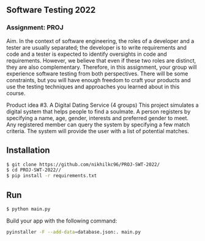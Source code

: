 ## Software Testing 2022
### Assignment: PROJ

Aim. In the context of software engineering, the roles of a developer and a tester are usually
separated; the developer is to write requirements and code and a tester is expected to
identify oversights in code and requirements. However, we believe that even if these two
roles are distinct, they are also complementary. Therefore, in this assignment, your group
will experience software testing from both perspectives. There will be some constraints, but
you will have enough freedom to craft your products and use the testing techniques and
approaches you learned about in this course.


Product idea #3. A Digital Dating Service (4 groups)
This project simulates a digital system that helps people to find a soulmate.
A person registers by specifying a name, age, gender, interests and preferred
gender to meet. Any registered member can query the system by specifying a
few match criteria. The system will provide the user with a list of potential
matches.

## Installation

```sh
$ git clone https://github.com/nikhilkc96/PROJ-SWT-2022/
$ cd PROJ-SWT-2022//
$ pip install -r requirements.txt
```
## Run 
```sh
$ python main.py
```

Build your app with the following command:
```sh
pyinstaller -F --add-data=database.json:. main.py
```


